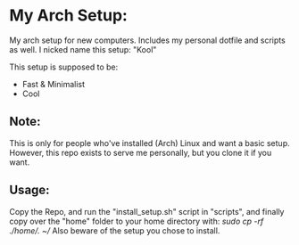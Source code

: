# My Arch Setup:
My arch setup for new computers. Includes my personal dotfile and scripts as well.
I nicked name this setup: "Kool"

This setup is supposed to be:
- Fast & Minimalist
- Cool

## Note:
This is only for people who've installed (Arch) Linux and want a basic setup.
However, this repo exists to serve me personally, but you clone it if you want.

## Usage:
Copy the Repo, and run the "install_setup.sh" script in "scripts", and finally copy over the "home" folder to your
home directory with: *sudo cp -rf ./home/. ~/*
Also beware of the setup you chose to install.
